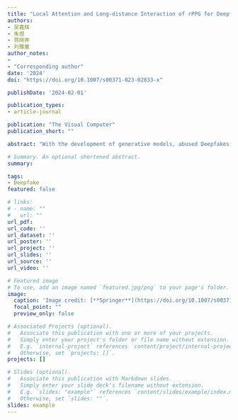 ```yaml
---
title: "Local Attention and Long-distance Interaction of rPPG for Deepfake Detection"
authors:
- 吴嘉辉
- 朱煜
- 蒋晓奔
- 刘雅童
author_notes:
- 
- "Corresponding author"
date: '2024'
doi: "https://doi.org/10.1007/s00371-023-02833-x"

publishDate: '2024-02-01'

publication_types:
- article-journal

publication: "The Visual Computer"
publication_short: ""

abstract: "With the development of generative models, abused Deepfakes have aroused public concerns. As a defense mechanism, face forgery detection methods have been intensively studied. Remote photoplethysmography (rPPG) technology extract heartbeat signal from recorded videos by examining the subtle changes in skin color caused by cardiac activity. Since the face forgery process inevitably disrupts the periodic changes in facial color, rPPG signal proves to be a powerful biological indicator for Deepfake detection. Motivated by the key observation that rPPG signals produce unique rhythmic patterns in terms of different manipulation methods, we regard Deepfake detection also as a source detection task. The Multi-scale Spatial–Temporal PPG map is adopted to further exploit heartbeat signal from multiple facial regions. Moreover, to capture both spatial and temporal inconsistencies, we propose a two-stage network consisting of a Mask-Guided Local Attention module (MLA) to capture unique local patterns of PPG maps, and a Temporal Transformer to interact features of adjacent PPG maps in long distance. Abundant experiments on FaceForensics + + and Celeb-DF datasets prove the superiority of our method over all other rPPG-based approaches. Visualization also demonstrates the effectiveness of the proposed method."

# Summary. An optional shortened abstract.
summary: 

tags:
- Deepfake
featured: false

# links:
# - name: ""
#   url: ""
url_pdf: 
url_code: ''
url_dataset: ''
url_poster: ''
url_project: ''
url_slides: ''
url_source: ''
url_video: ''

# Featured image
# To use, add an image named `featured.jpg/png` to your page's folder. 
image:
  caption: 'Image credit: [**Springer**](https://doi.org/10.1007/s00371-023-02833-x)'
  focal_point: ""
  preview_only: false

# Associated Projects (optional).
#   Associate this publication with one or more of your projects.
#   Simply enter your project's folder or file name without extension.
#   E.g. `internal-project` references `content/project/internal-project/index.md`.
#   Otherwise, set `projects: []`.
projects: []

# Slides (optional).
#   Associate this publication with Markdown slides.
#   Simply enter your slide deck's filename without extension.
#   E.g. `slides: "example"` references `content/slides/example/index.md`.
#   Otherwise, set `slides: ""`.
slides: example
---
```

